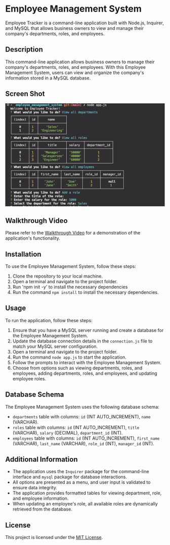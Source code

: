 # Employee Management System
Employee Tracker is a command-line application built with Node.js, Inquirer, and MySQL that allows business owners to view and manage their company's departments, roles, and employees.

## Description
This command-line application allows business owners to manage their company's departments, roles, and employees. With this Employee Management System, users can view and organize the company's information stored in a MySQL database.
## Screen Shot 
![Terminal Screenshot](./assets/employee%20tracker%20terminal%20app%20.png)


## Walkthrough Video
Please refer to the [Walkthrough Video](https://drive.google.com/file/d/19_AM5mi1tO6Tx4MUELrDBrzdEuH3hc2X/view) for a demonstration of the application's functionality.

## Installation
To use the Employee Management System, follow these steps:
1. Clone the repository to your local machine.
2. Open a terminal and navigate to the project folder.
3. Run 'npm init -y' to install the necessary dependencies
4. Run the command `npm install` to install the necessary dependencies.

## Usage
To run the application, follow these steps:
1. Ensure that you have a MySQL server running and create a database for the Employee Management System.
2. Update the database connection details in the `connection.js` file to match your MySQL server configuration.
3. Open a terminal and navigate to the project folder.
4. Run the command `node app.js` to start the application.
5. Follow the prompts to interact with the Employee Management System.
6. Choose from options such as viewing departments, roles, and employees, adding departments, roles, and employees, and updating employee roles.

## Database Schema
The Employee Management System uses the following database schema:
- `departments` table with columns: `id` (INT AUTO_INCREMENT), `name` (VARCHAR).
- `roles` table with columns: `id` (INT AUTO_INCREMENT), `title` (VARCHAR), `salary` (DECIMAL), `department_id` (INT).
- `employees` table with columns: `id` (INT AUTO_INCREMENT), `first_name` (VARCHAR), `last_name` (VARCHAR), `role_id` (INT), `manager_id` (INT).

## Additional Information
- The application uses the `Inquirer` package for the command-line interface and `mysql` package for database interactions.
- All options are presented as a menu, and user input is validated to ensure data integrity.
- The application provides formatted tables for viewing department, role, and employee information.
- When updating an employee's role, all available roles are dynamically retrieved from the database.

## License
This project is licensed under the [MIT License](LICENSE).
